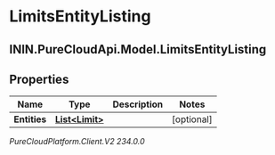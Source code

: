 # LimitsEntityListing

## ININ.PureCloudApi.Model.LimitsEntityListing

## Properties

|Name | Type | Description | Notes|
|------------ | ------------- | ------------- | -------------|
| **Entities** | [**List&lt;Limit&gt;**](Limit) |  | [optional] |



_PureCloudPlatform.Client.V2 234.0.0_
